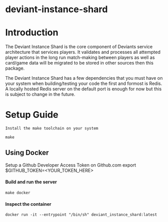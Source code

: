 # deviant-instance-shard

# Introduction

The Deviant Instance Shard is the core component of Deviants service architecture that services players. It validates and processes all attempted player actions
in the long run match-making between players as well as card/game data will be migrated to be stored in other sources then this package. 

The Deviant Instance Shard has a few dependencies that you must have on your system when building/testing your code the first and formost is Redis. A locally
hosted Redis server on the default port is enough for now but this is subject to change in the future.

# Setup Guide

```
Install the make toolchain on your system

make
```

## Using Docker

Setup a Github Developer Access Token on Github.com
export $GITHUB_TOKEN=<YOUR_TOKEN_HERE>

#### Build and run the server
```
make docker
```

#### Inspect the container
```
docker run -it --entrypoint "/bin/sh" deviant_instance_shard:latest
```
